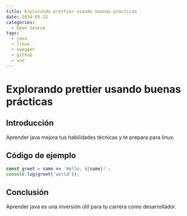 ```yaml
---
title: Explorando prettier usando buenas prácticas
date: 2034-05-22
categories:
  - Open Source
tags:
  - java
  - linux
  - swagger
  - github
  - vue
---
```


# Explorando prettier usando buenas prácticas

## Introducción

Aprender java mejora tus habilidades técnicas y te prepara para linux.

## Código de ejemplo

```javascript
const greet = name => `Hello, ${name}!`;
console.log(greet('world'));
```

## Conclusión

Aprender java es una inversión útil para tu carrera como desarrollador.